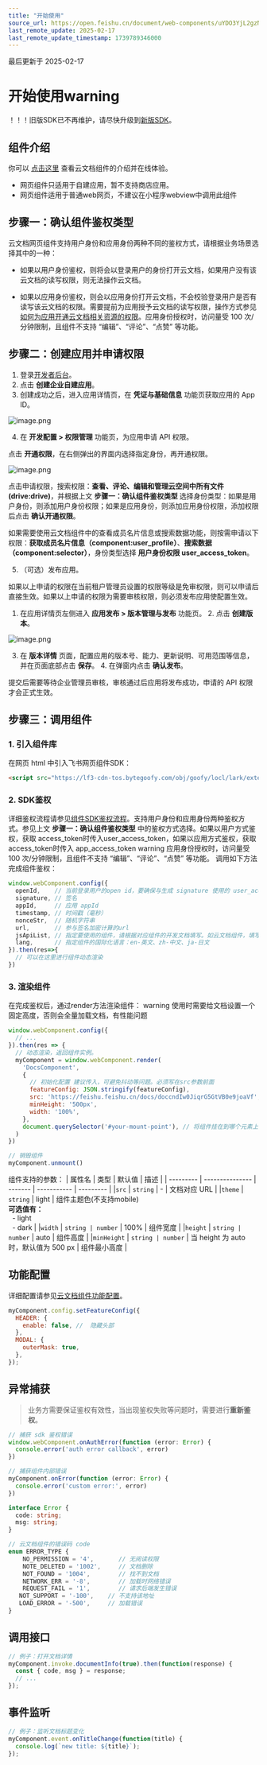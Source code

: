```yaml
---
title: "开始使用"
source_url: https://open.feishu.cn/document/web-components/uYDO3YjL2gzN24iN3cjN/old-docs-component/old-quick-start
last_remote_update: 2025-02-17
last_remote_update_timestamp: 1739789346000
---
```

最后更新于 2025-02-17

# 开始使用warning
！！！旧版SDK已不再维护，请尽快升级到[新版SDK](https://open.feishu.cn/document/uYjL24iN/uYDO3YjL2gzN24iN3cjN/introduction)。

## 组件介绍
你可以 [点击这里](https://open.feishu.cn/web-component/docs-component/?source=open_platform) 查看云文档组件的介绍并在线体验。
- 网页组件只适用于自建应用，暂不支持商店应用。
- 网页组件适用于普通web网页，不建议在小程序webview中调用此组件

## 步骤一：确认组件鉴权类型

云文档网页组件支持用户身份和应用身份两种不同的鉴权方式，请根据业务场景选择其中的一种：

- 如果以用户身份鉴权，则将会以登录用户的身份打开云文档，如果用户没有该云文档的读写权限，则无法操作云文档。

- 如果以应用身份鉴权，则会以应用身份打开云文档，不会校验登录用户是否有读写该云文档的权限。需要提前为应用授予云文档的读写权限，操作方式参见[如何为应用开通云文档相关资源的权限](https://open.feishu.cn/document/uAjLw4CM/ugTN1YjL4UTN24CO1UjN/trouble-shooting/how-to-add-permissions-to-app)。应用身份授权时，访问量受 100 次/分钟限制，且组件不支持 “编辑”、“评论”、“点赞” 等功能。

## 步骤二：创建应用并申请权限

1. 登录[开发者后台](https://open.feishu.cn/app/)。
2. 点击 **创建企业自建应用**。
3. 创建成功之后，进入应用详情页，在 **凭证与基础信息** 功能页获取应用的 App ID。

![image.png](https://sf3-cn.feishucdn.com/obj/open-platform-opendoc/8e1af4302c862a1ee8875d4d2424fc41_2GGZ2xoeiB.png?height=366&lazyload=true&maxWidth=600&width=2610)

4. 在 **开发配置 > 权限管理** 功能页，为应用申请 API 权限。

点击 **开通权限**，在右侧弹出的界面内选择指定身份，再开通权限。

![image.png](https://sf3-cn.feishucdn.com/obj/open-platform-opendoc/d063dbf27ea65696d9f96344b205f0b8_mihZ9Mazwl.png?height=1528&lazyload=true&maxWidth=600&width=2330)

点击申请权限，搜索权限：**查看、评论、编辑和管理云空间中所有文件(drive:drive)**，并根据上文 **步骤一：确认组件鉴权类型** 选择身份类型：如果是用户身份，则添加用户身份权限；如果是应用身份，则添加应用身份权限，添加权限后点击 **确认开通权限**。

如果需要使用云文档组件中的查看成员名片信息或搜索数据功能，则按需申请以下权限：**获取成员名片信息（component:user_profile）**、**搜索数据（component:selector）**，身份类型选择 **用户身份权限 user_access_token**。

5. （可选）发布应用。 

如果以上申请的权限在当前租户管理员设置的权限等级是免审权限，则可以申请后直接生效。如果以上申请的权限为需要审核权限，则必须发布应用使配置生效。

1. 在应用详情页左侧进入 **应用发布 > 版本管理与发布** 功能页。
    2. 点击 **创建版本**。

![image.png](https://sf3-cn.feishucdn.com/obj/open-platform-opendoc/262335c6bf6833243c30d83c9d8a470d_Jeb9sNPu00.png?height=842&lazyload=true&maxWidth=600&width=2882)

3. 在 **版本详情** 页面，配置应用的版本号、能力、更新说明、可用范围等信息，并在页面底部点击 **保存**。
    4. 在弹窗内点击 **确认发布**。

提交后需要等待企业管理员审核，审核通过后应用将发布成功，申请的 API 权限才会正式生效。

## 步骤三：调用组件

### 1. 引入组件库

在网页 html 中引入飞书网页组件SDK：
```html
<script src="https://lf3-cdn-tos.bytegoofy.com/obj/goofy/locl/lark/external_js_sdk/h5-js-sdk-1.2.21.js"></script>
```

### 2. SDK鉴权
详细鉴权流程请参见[组件SDK鉴权流程](https://open.feishu.cn/document/uYjL24iN/uUDO3YjL1gzN24SN4cjN)。支持用户身份和应用身份两种鉴权方式。参见上文 **步骤一：确认组件鉴权类型** 中的鉴权方式选择。如果以用户方式鉴权，获取 access_token时传入user_access_token，如果以应用方式鉴权，获取 access_token时传入 app_access_token warning
应用身份授权时，访问量受 100 次/分钟限制，且组件不支持 “编辑”、“评论”、“点赞” 等功能。
调用如下方法完成组件鉴权：
```js
window.webComponent.config({
  openId,    // 当前登录用户的open id，要确保与生成 signature 使用的 user_access_token 相对应，使用 app_access_token 时此项不填。
  signature, // 签名
  appId,     // 应用 appId
  timestamp, // 时间戳（毫秒）
  nonceStr,  // 随机字符串
  url,       // 参与签名加密计算的url
  jsApiList, // 指定要使用的组件，请根据对应组件的开发文档填写。如云文档组件，填写['DocsComponent']
  lang,      // 指定组件的国际化语言：en-英文、zh-中文、ja-日文
}).then(res=>{
  // 可以在这里进行组件动态渲染
})
```

### 3. 渲染组件
在完成鉴权后，通过render方法渲染组件： warning
使用时需要给文档设置一个固定高度，否则会全量加载文档，有性能问题
```js
window.webComponent.config({
  // ...
}).then(res => {
  // 动态渲染，返回组件实例。
  myComponent = window.webComponent.render(
    'DocsComponent',
    { 
      // 初始化配置 建议传入，可避免抖动等问题。必须写在src参数前面
      featureConfig: JSON.stringify(featureConfig),
      src: 'https://feishu.feishu.cn/docs/doccndIw0JiqrG5GtVB0e9joaVf',
      minHeight: '500px',
      width: '100%',
    },
    document.querySelector('#your-mount-point'), // 将组件挂在到哪个元素上
  )
})

// 销毁组件
myComponent.unmount()
```
组件支持的参数：
| 属性名         | 类型           | 默认值         | 描述        |
| --------- | --------------- | -------   | ----------- | --------- |
|`src` | `string` | - | 文档对应 URL |
|`theme` | `string`  | light | 组件主题色(不支持mobile)<br> **可选值有：**<br> &nbsp;&nbsp;- light <br>&nbsp; - dark |
|`width` | `string | number`  | 100% | 组件宽度 |
|`height` | `string | number` | auto | 组件高度 |
|`minHeight` | `string | number` | 当 height 为 auto 时，默认值为 500 px | 组件最小高度 |

## 功能配置
详细配置请参见[云文档组件功能配置](https://open.feishu.cn/document/uYjL24iN/uYDO3YjL2gzN24iN3cjN/feature-config)。
```js
myComponent.config.setFeatureConfig({
  HEADER: {
    enable: false, //  隐藏头部
  },
  MODAL: {
    outerMask: true,
  },
});
```

## 异常捕获
> 业务方需要保证鉴权有效性，当出现鉴权失败等问题时，需要进行**重新鉴权**。
```ts
// 捕获 sdk 鉴权错误
window.webComponent.onAuthError(function (error: Error) {
  console.error('auth error callback', error)
})

// 捕获组件内部错误
myComponent.onError(function (error: Error) {
  console.error('custom error:', error)
})

interface Error {
  code: string;
  msg: string;
}

// 云文档组件的错误码 code
enum ERROR_TYPE { 
	NO_PERMISSION = '4',       // 无阅读权限 
	NOTE_DELETED = '1002',     // 文档删除 
	NOT_FOUND = '1004',        // 找不到文档 
	NETWORK_ERR = '-8',        // 加载时网络错误 
	REQUEST_FAIL = '1',        // 请求后端发生错误
   NOT_SUPPORT = '-100',    // 不支持该地址
   LOAD_ERROR = '-500',     // 加载错误
}
```

## 调用接口
```js
// 例子：打开文档详情
myComponent.invoke.documentInfo(true).then(function(response) {
  const { code, msg } = response;
  // ...
});
```

## 事件监听
```js
// 例子：监听文档标题变化
myComponent.event.onTitleChange(function(title) {
  console.log(`new title: ${title}`);
});
```
